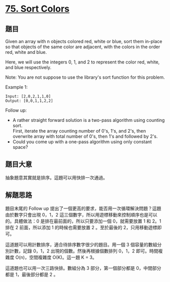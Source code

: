 # [75. Sort Colors](https://leetcode.com/problems/sort-colors/)

## 題目

Given an array with n objects colored red, white or blue, sort them in-place so that objects of the same color are adjacent, with the colors in the order red, white and blue.

Here, we will use the integers 0, 1, and 2 to represent the color red, white, and blue respectively.

Note: You are not suppose to use the library's sort function for this problem.

Example 1:  

```
Input: [2,0,2,1,1,0]
Output: [0,0,1,1,2,2]
```

Follow up:

- A rather straight forward solution is a two-pass algorithm using counting sort.  
First, iterate the array counting number of 0's, 1's, and 2's, then overwrite array with total number of 0's, then 1's and followed by 2's.
- Could you come up with a one-pass algorithm using only constant space?


## 題目大意

抽象題意其實就是排序。這題可以用快排一次通過。

## 解題思路

題目末尾的 Follow up 提出了一個更高的要求，能否用一次循環解決問題？這題由於數字只會出現 0，1，2 這三個數字，所以用遊標移動來控制順序也是可以的。具體做法：0 是排在最前面的，所以只要添加一個 0，就需要放置 1 和 2。1 排在 2 前面，所以添加 1 的時候也需要放置 2 。至於最後的 2，只用移動遊標即可。

這道題可以用計數排序，適合待排序數字很少的題目。用一個 3 個容量的數組分別計數，記錄 0，1，2 出現的個數。然後再根據個數排列 0，1，2 即可。時間複雜度 O(n)，空間複雜度 O(K)。這一題 K = 3。

這道題也可以用一次三路快排。數組分為 3 部分，第一個部分都是 0，中間部分都是 1，最後部分都是 2 。

